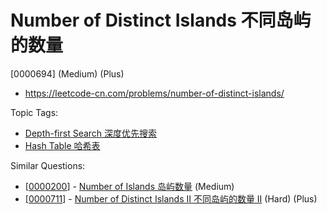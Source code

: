 # Number of Distinct Islands 不同岛屿的数量

[0000694] (Medium) (Plus)

- https://leetcode-cn.com/problems/number-of-distinct-islands/

Topic Tags:

- [Depth-first Search 深度优先搜索](https://leetcode-cn.com/tag/depth-first-search/)
- [Hash Table 哈希表](https://leetcode-cn.com/tag/hash-table/)

Similar Questions:

- [[0000200](https://leetcode-cn.com/problems/number-of-islands/)] - [Number of Islands 岛屿数量](./0000200.number-of-islands.md) (Medium)
- [[0000711](https://leetcode-cn.com/problems/number-of-distinct-islands-ii/)] - [Number of Distinct Islands II 不同岛屿的数量 II](./0000711.number-of-distinct-islands-ii.md) (Hard) (Plus)
